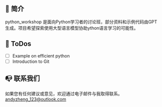 ## :ledger: 简介
python_workshop 是面向Python学习者的讨论班，部分资料和示例代码由GPT生成。项目希望探索使用大型语言模型协助ython语言学习的可能性。
## &#x1F4CD; ToDos
- [ ] Example on efficient python
- [ ] Introduction to Git
## &#x1F4ED; 联系我们
如果您有任何建议或意见，欢迎通过电子邮件与我取得联系。<andyzheng_123@outlook.com> 
